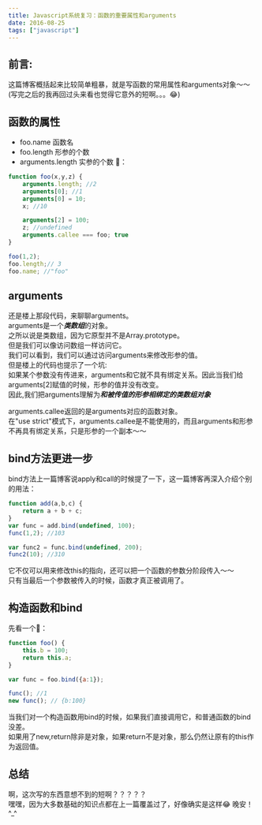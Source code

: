```yaml
---
title: Javascript系统复习：函数的重要属性和arguments
date: 2016-08-25
tags: ["javascript"]
---
```

## 前言:
这篇博客概括起来比较简单粗暴，就是写函数的常用属性和arguments对象～～   
(写完之后的我再回过头来看也觉得它意外的短啊。。。😂)   

## 函数的属性
- foo.name 函数名
- foo.length 形参的个数
- arguments.length 实参的个数
🌰：    
   
```js
function foo(x,y,z) {
    arguments.length; //2
    arguments[0]; //1
    arguments[0] = 10;
    x; //10

    arguments[2] = 100; 
    z; //undefined
    arguments.callee === foo; true
}

foo(1,2);
foo.length;// 3
foo.name; //"foo"
```

<!-- more -->
## arguments
还是楼上那段代码，来聊聊arguments。   
arguments是一个***类数组***的对象。  
之所以说是类数组，因为它原型并不是Array.prototype。   
但是我们可以像访问数组一样访问它。   
我们可以看到，我们可以通过访问arguments来修改形参的值。   
但是楼上的代码也提示了一个坑:    
如果某个参数没有传进来，arguments和它就不具有绑定关系。因此当我们给arguments[2]赋值的时候，形参的值并没有改变。   
因此,我们把arguments理解为***和被传值的形参相绑定的类数组对象***
    
arguments.callee返回的是arguments对应的函数对象。   
在"use strict"模式下，arguments.callee是不能使用的，而且arguments和形参不再具有绑定关系，只是形参的一个副本～～   
   
## bind方法更进一步
bind方法上一篇博客说apply和call的时候提了一下，这一篇博客再深入介绍个别的用法：    
   
```js
function add(a,b,c) {
    return a + b + c;
} 
var func = add.bind(undefined, 100);
func(1,2); //103

var func2 = func.bind(undefined, 200);
func2(10); //310
```

它不仅可以用来修改this的指向，还可以把一个函数的参数分阶段传入～～   
只有当最后一个参数被传入的时候，函数才真正被调用了。   

## 构造函数和bind
先看一个🌰：   
   
```js
function foo() {
    this.b = 100;
    return this.a;
}

var func = foo.bind({a:1});

func(); //1
new func(); // {b:100}
```
当我们对一个构造函数用bind的时候，如果我们直接调用它，和普通函数的bind没差。    
如果用了new,return除非是对象，如果return不是对象，那么仍然让原有的this作为返回值。    
   

## 总结
啊，这次写的东西意想不到的短啊？？？？？   
嘿嘿，因为大多数基础的知识点都在上一篇覆盖过了，好像确实是这样😂
晚安！^_^


